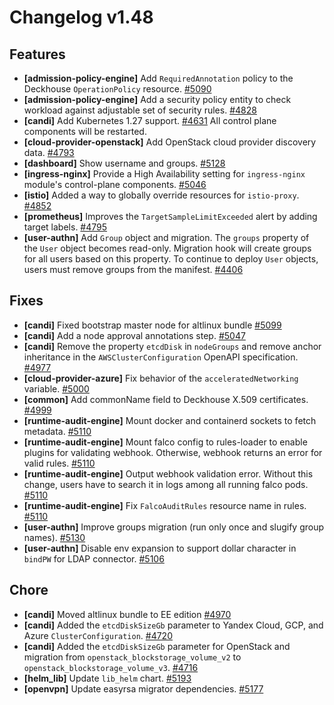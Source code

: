 # Changelog v1.48

## Features


 - **[admission-policy-engine]** Add `RequiredAnnotation` policy to the Deckhouse `OperationPolicy` resource. [#5090](https://github.com/deckhouse/deckhouse/pull/5090)
 - **[admission-policy-engine]** Add a security policy entity to check workload against adjustable set of security rules. [#4828](https://github.com/deckhouse/deckhouse/pull/4828)
 - **[candi]** Add Kubernetes 1.27 support. [#4631](https://github.com/deckhouse/deckhouse/pull/4631)
    All control plane components will be restarted.
 - **[cloud-provider-openstack]** Add OpenStack cloud provider discovery data. [#4793](https://github.com/deckhouse/deckhouse/pull/4793)
 - **[dashboard]** Show username and groups. [#5128](https://github.com/deckhouse/deckhouse/pull/5128)
 - **[ingress-nginx]** Provide a High Availability setting for `ingress-nginx` module's control-plane components. [#5046](https://github.com/deckhouse/deckhouse/pull/5046)
 - **[istio]** Added a way to globally override resources for `istio-proxy`. [#4852](https://github.com/deckhouse/deckhouse/pull/4852)
 - **[prometheus]** Improves the `TargetSampleLimitExceeded` alert by adding target labels. [#4795](https://github.com/deckhouse/deckhouse/pull/4795)
 - **[user-authn]** Add `Group` object and migration. The `groups` property of the `User` object becomes read-only.  Migration hook will create groups for all users based on this property. To continue to deploy `User` objects, users must remove groups from the manifest. [#4406](https://github.com/deckhouse/deckhouse/pull/4406)

## Fixes


 - **[candi]** Fixed bootstrap master node for altlinux bundle [#5099](https://github.com/deckhouse/deckhouse/pull/5099)
 - **[candi]** Add a node approval annotations step. [#5047](https://github.com/deckhouse/deckhouse/pull/5047)
 - **[candi]** Remove the property `etcdDisk` in `nodeGroups` and remove anchor inheritance in the `AWSClusterConfiguration` OpenAPI specification. [#4977](https://github.com/deckhouse/deckhouse/pull/4977)
 - **[cloud-provider-azure]** Fix behavior of the `acceleratedNetworking` variable. [#5000](https://github.com/deckhouse/deckhouse/pull/5000)
 - **[common]** Add commonName field to Deckhouse X.509 certificates. [#4999](https://github.com/deckhouse/deckhouse/pull/4999)
 - **[runtime-audit-engine]** Mount docker and containerd sockets to fetch metadata. [#5110](https://github.com/deckhouse/deckhouse/pull/5110)
 - **[runtime-audit-engine]** Mount falco config to rules-loader to enable plugins for validating webhook. Otherwise, webhook returns an error for valid rules. [#5110](https://github.com/deckhouse/deckhouse/pull/5110)
 - **[runtime-audit-engine]** Output webhook validation error. Without this change, users have to search it in logs among all running falco pods. [#5110](https://github.com/deckhouse/deckhouse/pull/5110)
 - **[runtime-audit-engine]** Fix `FalcoAuditRules` resource name in rules. [#5110](https://github.com/deckhouse/deckhouse/pull/5110)
 - **[user-authn]** Improve groups migration (run only once and slugify group names). [#5130](https://github.com/deckhouse/deckhouse/pull/5130)
 - **[user-authn]** Disable env expansion to support dollar character in `bindPW` for LDAP connector. [#5106](https://github.com/deckhouse/deckhouse/pull/5106)

## Chore


 - **[candi]** Moved altlinux bundle to EE edition [#4970](https://github.com/deckhouse/deckhouse/pull/4970)
 - **[candi]** Added the `etcdDiskSizeGb` parameter to Yandex Cloud, GCP, and Azure `ClusterConfiguration`. [#4720](https://github.com/deckhouse/deckhouse/pull/4720)
 - **[candi]** Added the `etcdDiskSizeGb` parameter for OpenStack and migration from `openstack_blockstorage_volume_v2` to `openstack_blockstorage_volume_v3`. [#4716](https://github.com/deckhouse/deckhouse/pull/4716)
 - **[helm_lib]** Update `lib_helm` chart. [#5193](https://github.com/deckhouse/deckhouse/pull/5193)
 - **[openvpn]** Update easyrsa migrator dependencies. [#5177](https://github.com/deckhouse/deckhouse/pull/5177)

